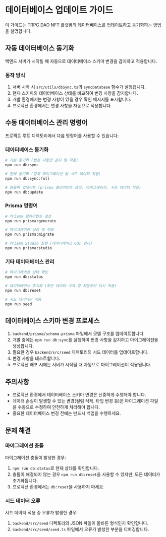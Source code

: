 # 데이터베이스 업데이트 가이드

이 가이드는 TRPG DAO NFT 플랫폼의 데이터베이스를 업데이트하고 동기화하는 방법을 설명합니다.

## 자동 데이터베이스 동기화

백엔드 서버가 시작될 때 자동으로 데이터베이스 스키마 변경을 감지하고 적용합니다.

### 동작 방식

1. 서버 시작 시 `src/utils/dbSync.ts`의 `syncDatabase` 함수가 실행됩니다.
2. 현재 스키마와 데이터베이스 상태를 비교하여 변경 사항을 감지합니다.
3. 개발 환경에서는 변경 사항이 있을 경우 확인 메시지를 표시합니다.
4. 프로덕션 환경에서는 변경 사항을 자동으로 적용합니다.

## 수동 데이터베이스 관리 명령어

프로젝트 루트 디렉토리에서 다음 명령어를 사용할 수 있습니다:

### 데이터베이스 동기화

```bash
# 기본 동기화 (변경 사항만 감지 및 적용)
npm run db:sync

# 전체 동기화 (강제 마이그레이션 및 시드 데이터 적용)
npm run db:sync:full

# 원클릭 업데이트 (prisma 클라이언트 생성, 마이그레이션, 시드 데이터 적용)
npm run db:update
```

### Prisma 명령어

```bash
# Prisma 클라이언트 생성
npm run prisma:generate

# 마이그레이션 생성 및 적용
npm run prisma:migrate

# Prisma Studio 실행 (데이터베이스 GUI 관리)
npm run prisma:studio
```

### 기타 데이터베이스 관리

```bash
# 마이그레이션 상태 확인
npm run db:status

# 데이터베이스 초기화 (모든 데이터 삭제 및 처음부터 다시 적용)
npm run db:reset

# 시드 데이터만 적용
npm run seed
```

## 데이터베이스 스키마 변경 프로세스

1. `backend/prisma/schema.prisma` 파일에서 모델 구조를 업데이트합니다.
2. 개발 중에는 `npm run db:sync`를 실행하여 변경 사항을 감지하고 마이그레이션을 생성합니다.
3. 필요한 경우 `backend/src/seed` 디렉토리의 시드 데이터를 업데이트합니다.
4. 변경 사항을 테스트합니다.
5. 프로덕션 배포 시에는 서버가 시작될 때 자동으로 마이그레이션이 적용됩니다.

## 주의사항

- 프로덕션 환경에서 데이터베이스 스키마 변경은 신중하게 수행해야 합니다.
- 데이터 손실이 발생할 수 있는 변경(컬럼 삭제, 타입 변경 등)은 마이그레이션 파일을 수동으로 수정하여 안전하게 처리해야 합니다.
- 중요한 데이터베이스 변경 전에는 반드시 백업을 수행하세요.

## 문제 해결

### 마이그레이션 충돌

마이그레이션 충돌이 발생한 경우:

1. `npm run db:status`로 현재 상태를 확인합니다.
2. 충돌이 해결되지 않는 경우 `npm run db:reset`을 사용할 수 있지만, 모든 데이터가 초기화됩니다.
3. 프로덕션 환경에서는 `db:reset`을 사용하지 마세요.

### 시드 데이터 오류

시드 데이터 적용 중 오류가 발생한 경우:

1. `backend/src/seed` 디렉토리의 JSON 파일이 올바른 형식인지 확인합니다.
2. `backend/src/seed/seed.ts` 파일에서 오류가 발생한 부분을 디버깅합니다. 